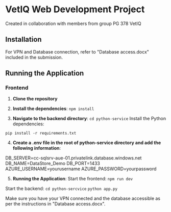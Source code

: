 # VetIQ Web Development Project

Created in collaboration with members from group PG 378 VetIQ

## Installation

For VPN and Database connection, refer to "Database access.docx" included in the submission.

## Running the Application

### Frontend

1. **Clone the repository**

2. **Install the dependencies**:
```npm install```

3. **Navigate to the backend directory**:
```cd python-service```
Install the Python dependencies:

```pip install -r requirements.txt```

4. **Create a .env file in the root of python-service directory and add the following information**:

DB_SERVER=cc-sqlsrv-aue-01.privatelink.database.windows.net
DB_NAME=DataStore_Demo
DB_PORT=1433
AZURE_USERNAME=yourusername
AZURE_PASSWORD=yourpassword

5. **Running the Application**:
Start the frontend:
```npm run dev```

Start the backend:
```cd python-sercvice```
```python app.py```

Make sure you have your VPN connected and the database accessible as per the instructions in "Database access.docx".